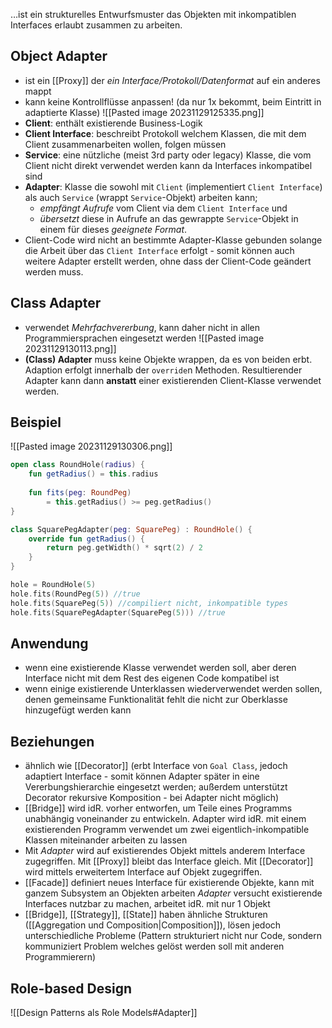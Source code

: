 …ist ein strukturelles Entwurfsmuster das Objekten mit inkompatiblen Interfaces erlaubt zusammen zu arbeiten.

## Object Adapter
- ist ein [[Proxy]] der *ein Interface/Protokoll/Datenformat* auf ein anderes mappt
- kann keine Kontrollflüsse anpassen! (da nur 1x bekommt, beim Eintritt in adaptierte Klasse)
![[Pasted image 20231129125335.png]]
- **Client**: enthält existierende Business-Logik
- **Client Interface**: beschreibt Protokoll welchem Klassen, die mit dem Client zusammenarbeiten wollen, folgen müssen
- **Service**: eine nützliche (meist 3rd party oder legacy) Klasse, die vom Client nicht direkt verwendet werden kann da Interfaces inkompatibel sind
- **Adapter**: Klasse die sowohl mit `Client` (implementiert `Client Interface`) als auch `Service` (wrappt `Service`-Objekt) arbeiten kann; 
	- *empfängt Aufrufe* vom Client via dem `Client Interface` und 
	- *übersetzt* diese in Aufrufe an das gewrappte `Service`-Objekt 
	  in einem für dieses *geeignete Format*.
- Client-Code wird nicht an bestimmte Adapter-Klasse gebunden solange die Arbeit über das `Client Interface` erfolgt - somit können auch weitere Adapter erstellt werden, ohne dass der Client-Code geändert werden muss.

## Class Adapter
- verwendet *Mehrfachvererbung*, kann daher nicht in allen Programmiersprachen eingesetzt werden
![[Pasted image 20231129130113.png]]
- **(Class) Adapter** muss keine Objekte wrappen, da es von beiden erbt. Adaption erfolgt innerhalb der `override`n Methoden. Resultierender Adapter kann dann **anstatt** einer existierenden Client-Klasse verwendet werden.

## Beispiel
![[Pasted image 20231129130306.png]]
```kotlin
open class RoundHole(radius) {
	fun getRadius() = this.radius
	
	fun fits(peg: RoundPeg)
		= this.getRadius() >= peg.getRadius()
}

class SquarePegAdapter(peg: SquarePeg) : RoundHole() {
	override fun getRadius() {
		return peg.getWidth() * sqrt(2) / 2
	}
}

hole = RoundHole(5)
hole.fits(RoundPeg(5)) //true
hole.fits(SquarePeg(5)) //compiliert nicht, inkompatible types
hole.fits(SquarePegAdapter(SquarePeg(5))) //true
```

## Anwendung
- wenn eine existierende Klasse verwendet werden soll, aber deren Interface nicht mit dem Rest des eigenen Code kompatibel ist
- wenn einige existierende Unterklassen wiederverwendet werden sollen, denen gemeinsame Funktionalität fehlt die nicht zur Oberklasse hinzugefügt werden kann

## Beziehungen
- ähnlich wie [[Decorator]] (erbt Interface von `Goal Class`, jedoch adaptiert Interface - somit können Adapter später in eine Vererbungshierarchie eingesetzt werden; außerdem unterstützt Decorator rekursive Komposition - bei Adapter nicht möglich)
- [[Bridge]] wird idR. vorher entworfen, um Teile eines Programms unabhängig voneinander zu entwickeln. Adapter wird idR. mit einem existierenden Programm verwendet um zwei eigentlich-inkompatible Klassen miteinander arbeiten zu lassen
- Mit *Adapter* wird auf existierendes Objekt mittels anderem Interface zugegriffen. 
  Mit [[Proxy]] bleibt das Interface gleich. 
  Mit [[Decorator]] wird mittels erweitertem Interface auf Objekt zugegriffen.
- [[Facade]] definiert neues Interface für existierende Objekte, kann mit ganzem Subsystem an Objekten arbeiten
  *Adapter* versucht existierende Interfaces nutzbar zu machen, arbeitet idR. mit nur 1 Objekt
- [[Bridge]], [[Strategy]], [[State]] haben ähnliche Strukturen ([[Aggregation und Composition|Composition]]), lösen jedoch unterschiedliche Probleme (Pattern strukturiert nicht nur Code, sondern kommuniziert Problem welches gelöst werden soll mit anderen Programmierern)

## Role-based Design
![[Design Patterns als Role Models#Adapter]]